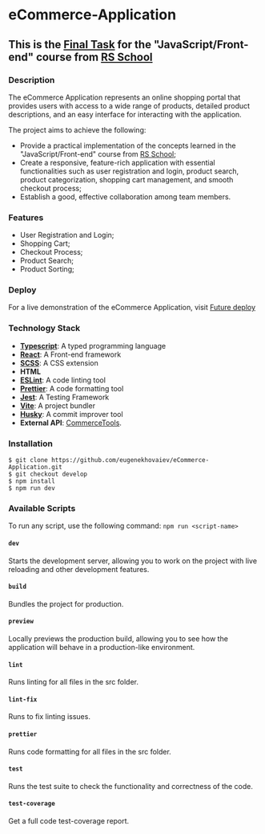 # eCommerce-Application
## This is the [Final Task](https://github.com/rolling-scopes-school/tasks/tree/master/tasks/eCommerce-Application) for the "JavaScript/Front-end" course from [RS School](https://rs.school/)

### Description
The eCommerce Application represents an online shopping portal that provides users with access to a wide range of products, detailed product descriptions, and an easy interface for interacting with the application.

The project aims to achieve the following:
- Provide a practical implementation of the concepts learned in the "JavaScript/Front-end" course from [RS School](https://rs.school/);
- Create a responsive, feature-rich application with essential functionalities such as user registration and login, product search, product categorization, shopping cart management, and smooth checkout process;
- Establish a good, effective collaboration among team members.

### Features
- User Registration and Login;
- Shopping Cart;
- Checkout Process;
- Product Search;
- Product Sorting;

### Deploy
For a live demonstration of the eCommerce Application, visit [Future deploy]()

### Technology Stack
- **[Typescript](https://www.typescriptlang.org/)**: A typed programming language
- **[React](https://react.dev/)**: A Front-end framework
- **[SCSS](https://sass-lang.com/)**: A CSS extension
- **HTML**
- **[ESLint](https://eslint.org/)**: A code linting tool
- **[Prettier](https://prettier.io/)**: A code formatting tool
- **[Jest](https://jestjs.io/)**: A Testing Framework
- **[Vite](https://vitejs.dev/)**: A project bundler
- **[Husky](https://typicode.github.io/husky/)**: A commit improver tool
- **External API**: [CommerceTools](https://commercetools.com/).

### Installation
```
$ git clone https://github.com/eugenekhovaiev/eCommerce-Application.git
$ git checkout develop
$ npm install
$ npm run dev
```

### Available Scripts
To run any script, use the following command: `npm run <script-name>`

#### **`dev`**
Starts the development server, allowing you to work on the project with live reloading and other development features.

#### **`build`**
Bundles the project for production.

#### **`preview`**
Locally previews the production build, allowing you to see how the application will behave in a production-like environment.

#### **`lint`**
Runs linting for all files in the src folder.

#### **`lint-fix`**
Runs to fix linting issues.

#### **`prettier`**
Runs code formatting for all files in the src folder.

#### **`test`**
Runs the test suite to check the functionality and correctness of the code.

#### **`test-coverage`**
Get a full code test-coverage report.